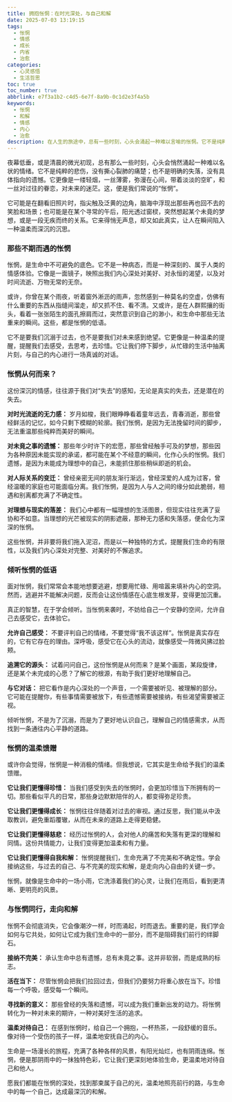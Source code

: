 ```yaml
---
title: 拥抱怅惘：在时光深处，与自己和解
date: 2025-07-03 13:19:15
tags:
  - 怅惘
  - 情感
  - 成长
  - 内省
  - 治愈
categories:
  - 心灵感悟
  - 生活哲思
toc: true
toc_number: true
abbrlink: e7f3a1b2-c4d5-6e7f-8a9b-0c1d2e3f4a5b
keywords:
  - 怅惘
  - 和解
  - 情感
  - 内心
  - 治愈
description: 在人生的旅途中，总有一些时刻，心头会涌起一种难以言喻的怅惘。它不是纯粹的悲伤，更像是一种温柔的失落，一种对过往的眷恋，对未知的迷茫。这篇文章，将带你走进这份深沉的情感，学会如何与它共处，从中汲取力量，让每一次怅惘都成为灵魂深处最温柔的指引，最终与自己达成和解。
---
```


夜幕低垂，或是清晨的微光初现，总有那么一些时刻，心头会悄然涌起一种难以名状的情绪。它不是纯粹的悲伤，没有撕心裂肺的痛楚；也不是明确的失落，没有具体指向的遗憾。它更像是一缕轻烟，一丝薄雾，弥漫在心间，带着淡淡的空旷，和一丝对过往的眷恋，对未来的迷茫。这，便是我们常说的“怅惘”。

它可能是在翻看旧照片时，指尖触及泛黄的边角，脑海中浮现出那些再也回不去的笑脸和场景；也可能是在某个寻常的午后，阳光透过窗棂，突然想起某个未竟的梦想，或是一段无疾而终的关系。它来得悄无声息，却又如此真实，让人在瞬间陷入一种温柔而深沉的沉思。

### 那些不期而遇的怅惘

怅惘，是生命中不可避免的底色。它不是一种病态，而是一种深刻的、属于人类的情感体验。它像是一面镜子，映照出我们内心深处对美好、对永恒的渴望，以及对时间流逝、万物无常的无奈。

或许，你曾在某个雨夜，听着窗外淅沥的雨声，忽然感到一种莫名的空虚，仿佛有什么重要的东西从指缝间溜走，却又抓不住、看不清。又或许，是在人群熙攘的街头，看着一张张陌生的面孔擦肩而过，突然意识到自己的渺小，和生命中那些无法重来的瞬间。这些，都是怅惘的低语。

它不是要我们沉溺于过去，也不是要我们对未来感到绝望。它更像是一种温柔的提醒，提醒我们去感受，去思考，去珍惜。它让我们停下脚步，从忙碌的生活中抽离片刻，与自己的内心进行一场真诚的对话。

### 怅惘从何而来？

这份深沉的情感，往往源于我们对“失去”的感知，无论是真实的失去，还是潜在的失去。

**对时光流逝的无力感：** 岁月如梭，我们眼睁睁看着童年远去，青春消逝，那些曾经鲜活的记忆，如今只剩下模糊的轮廓。我们怅惘，是因为无法挽留时间的脚步，无法重温那些纯粹而美好的瞬间。

**对未竟之事的遗憾：** 那些年少时许下的宏愿，那些曾经触手可及的梦想，那些因为各种原因未能实现的承诺，都可能在某个不经意的瞬间，化作心头的怅惘。我们遗憾，是因为未能成为理想中的自己，未能抓住那些稍纵即逝的机会。

**对人际关系的变迁：** 曾经亲密无间的朋友渐行渐远，曾经深爱的人成为过客，曾经温暖的家庭也可能面临分离。我们怅惘，是因为人与人之间的缘分如此脆弱，相遇和别离都充满了不确定性。

**对理想与现实的落差：** 我们心中都有一幅理想的生活图景，但现实往往充满了妥协和不如意。当理想的光芒被现实的阴影遮蔽，那种无力感和失落感，便会化为深深的怅惘。

这些怅惘，并非要将我们拖入泥沼，而是以一种独特的方式，提醒我们生命的有限性，以及我们内心深处对完整、对美好的不懈追求。

### 倾听怅惘的低语

面对怅惘，我们常常会本能地想要逃避，想要用忙碌、用喧嚣来填补内心的空洞。然而，逃避并不能解决问题，反而会让这份情感在心底生根发芽，变得更加沉重。

真正的智慧，在于学会倾听。当怅惘来袭时，不妨给自己一个安静的空间，允许自己去感受它，去体验它。

**允许自己感受：** 不要评判自己的情绪，不要觉得“我不该这样”。怅惘是真实存在的，它有它存在的理由。深呼吸，感受它在心头的流动，就像感受一阵微风拂过脸颊。

**追溯它的源头：** 试着问问自己，这份怅惘是从何而来？是某个画面，某段旋律，还是某个未完成的心愿？了解它的根源，有助于我们更好地理解自己。

**与它对话：** 把它看作是内心深处的一个声音，一个需要被听见、被理解的部分。它可能在提醒你，有些事情需要被放下，有些遗憾需要被接纳，有些渴望需要被正视。

倾听怅惘，不是为了沉溺，而是为了更好地认识自己，理解自己的情感需求，从而找到一条通往内心平静的道路。

### 怅惘的温柔馈赠

或许你会觉得，怅惘是一种消极的情绪。但我想说，它其实是生命给予我们的温柔馈赠。

**它让我们更懂得珍惜：** 当我们感受到失去的怅惘时，会更加珍惜当下所拥有的一切。那些看似平凡的日常，那些身边默默陪伴的人，都变得弥足珍贵。

**它让我们更懂得成长：** 怅惘往往伴随着对过去的审视。通过反思，我们能从中汲取教训，避免重蹈覆辙，从而在未来的道路上走得更稳健。

**它让我们更懂得慈悲：** 经历过怅惘的人，会对他人的痛苦和失落有更深的理解和同情。这份共情能力，让我们变得更加温柔和有力量。

**它让我们更懂得自我和解：** 怅惘提醒我们，生命充满了不完美和不确定性。学会接纳这些，与过去的自己、与不完美的现实和解，是走向内心自由的关键一步。

怅惘，就像是生命中的一场小雨，它洗涤着我们的心灵，让我们在雨后，看到更清晰、更明亮的风景。

### 与怅惘同行，走向和解

怅惘不会彻底消失，它会像潮汐一样，时而涌起，时而退去。重要的是，我们学会如何与它共处，如何让它成为我们生命中的一部分，而不是阻碍我们前行的绊脚石。

**接纳不完美：** 承认生命中总有遗憾，总有未竟之事。这并非软弱，而是成熟的标志。

**活在当下：** 尽管怅惘会把我们拉回过去，但我们仍要努力将重心放在当下。珍惜每一个呼吸，感受每一个瞬间。

**寻找新的意义：** 那些曾经的失落和遗憾，可以成为我们重新出发的动力。将怅惘转化为一种对未来的期许，一种对美好生活的追求。

**温柔对待自己：** 在感到怅惘时，给自己一个拥抱，一杯热茶，一段舒缓的音乐。像对待一个受伤的孩子一样，温柔地安抚自己的内心。

生命是一场漫长的旅程，充满了各种各样的风景，有阳光灿烂，也有阴雨连绵。怅惘，便是那阴雨中的一抹独特色彩，它让我们更深刻地体验生命，更温柔地对待自己和他人。

愿我们都能在怅惘的深处，找到那束属于自己的光，温柔地照亮前行的路，与生命中的每一个自己，达成最深沉的和解。